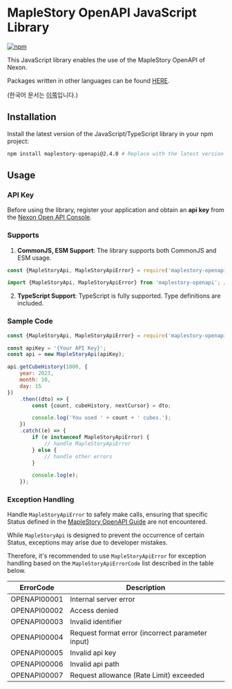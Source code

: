 # MapleStory OpenAPI JavaScript Library

[![npm](https://img.shields.io/npm/v/maplestory-openapi)](https://www.npmjs.com/package/maplestory-openapi)

This JavaScript library enables the use of the MapleStory OpenAPI of Nexon.

Packages written in other languages can be found [HERE](https://github.com/SpiralMoon/maplestory.openapi).

(한국어 문서는 [이쪽](https://github.com/SpiralMoon/maplestory.openapi/blob/master/js/README-ko.md)입니다.)

## Installation

Install the latest version of the JavaScript/TypeScript library in your npm project:

```bash
npm install maplestory-openapi@2.4.0 # Replace with the latest version
```

## Usage

### API Key

Before using the library, register your application and obtain an **api key** from the [Nexon Open API Console](https://openapi.nexon.com/my-application/).

### Supports

1. **CommonJS, ESM Support**: The library supports both CommonJS and ESM usage.

```javascript
const {MapleStoryApi, MapleStoryApiError} = require('maplestory-openapi'); // CommonJS
```
```typescript
import {MapleStoryApi, MapleStoryApiError} from 'maplestory-openapi'; // ESM
```

2. **TypeScript Support**: TypeScript is fully supported. Type definitions are included.

### Sample Code

```javascript
const {MapleStoryApi, MapleStoryApiError} = require('maplestory-openapi');

const apiKey = '{Your API Key}';
const api = new MapleStoryApi(apiKey);

api.getCubeHistory(1000, {
    year: 2023,
    month: 10,
    day: 15
})
    .then((dto) => {
        const {count, cubeHistory, nextCursor} = dto;

        console.log('You used ' + count + ' cubes.');
    })
    .catch((e) => {
        if (e instanceof MapleStoryApiError) {
            // handle MapleStoryApiError
        } else {
            // handle other errors
        }

        console.log(e);
    });
```

### Exception Handling

Handle `MapleStoryApiError` to safely make calls, ensuring that specific Status defined in the [MapleStory OpenAPI Guide](https://openapi.nexon.com/guide/request-api) are not encountered.

While `MapleStoryApi` is designed to prevent the occurrence of certain Status, exceptions may arise due to developer mistakes.

Therefore, it's recommended to use `MapleStoryApiError` for exception handling based on the `MapleStoryApiErrorCode` list described in the table below.

| ErrorCode    | Description                                     |
|--------------|-------------------------------------------------|
| OPENAPI00001 | Internal server error                           |
| OPENAPI00002 | Access denied                                   |
| OPENAPI00003 | Invalid identifier                              |
| OPENAPI00004 | Request format error (incorrect parameter input) |
| OPENAPI00005 | Invalid api key                                 |
| OPENAPI00006 | Invalid api path                                |
| OPENAPI00007 | Request allowance (Rate Limit) exceeded         |
